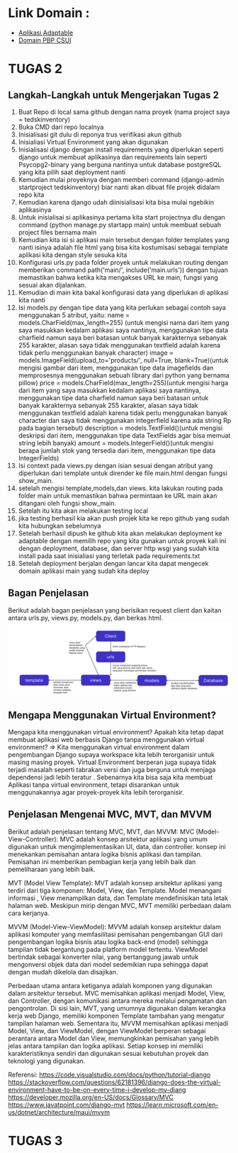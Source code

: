# Link Domain :
- [Aplikasi Adaptable](https://tedskinventory.adaptable.app)
- [Domain PBP CSUI](theodoore-kasyfillah-tedskinventory.pbp.cs.ui.ac.id)

# TUGAS 2
## Langkah-Langkah untuk Mengerjakan Tugas 2
1. Buat Repo di local sama github dengan nama proyek (nama project saya = tedskinventory)
2. Buka CMD dari repo localnya
3. Inisialisasi git dulu di reponya trus verifikasi akun github
4. Inisialiasi Virtual Environment yang akan digunakan
5. Inisialisasi django dengan install requirements yang diperlukan seperti django untuk membuat aplikasinya dan requirements lain seperti Psycopg2-binary yang berguna nantinya untuk database postgreSQL yang kita pilih saat deployment nanti
6. Kemudian mulai proyeknya dengan memberi command (django-admin startproject tedskinventory) biar nanti akan dibuat file projek didalam repo kita
7. Kemudian karena django udah diinisialisasi kita bisa mulai ngebikin aplikasinya
8. Untuk inisialisai si aplikasinya pertama kita start projectnya dlu dengan command (python manage.py startapp main) untuk membuat sebuah project files bernama main
9. Kemudian kita isi si aplikasi main tersebut dengan folder templates yang nanti isinya adalah file html yang bisa kita kostumisasi sebagai template aplikasi kita dengan style sesuka kita
10. Konfigurasi urls.py pada folder proyek untuk melakukan routing dengan memberikan command path('main/', include('main.urls')) dengan tujuan memastikan bahwa ketika kita mengakses URL ke main, fungsi yang sesuai akan dijalankan.
11. Kemudian di main kita bakal konfigurasi data yang diperlukan di aplikasi kita nanti
12. Isi models.py dengan tipe data yang kita perlukan sebagai contoh saya menggunakan 5 atribut, yaitu: 
    name = models.CharField(max_length=255) (untuk mengisi nama dari item yang saya masukkan kedalam aplikasi saya nantinya, menggunakan tipe data charfield namun saya beri batasan untuk banyak karakternya sebanyak 255 karakter, alasan saya tidak menggunakan textfield adalah karena tidak perlu menggunakan banyak character)
    image = models.ImageField(upload_to='products/', null=True, blank=True)(untuk mengisi gambar dari item, menggunakan tipe data imagefields dan memprosesnya menggunakan sebuah library dari python yang bernama pillow)
    price = models.CharField(max_length=255)(untuk mengisi harga dari item yang saya masukkan kedalam aplikasi saya nantinya, menggunakan tipe data charfield namun saya beri batasan untuk banyak karakternya sebanyak 255 karakter, alasan saya tidak menggunakan textfield adalah karena tidak perlu menggunakan banyak character dan saya tidak menggunakan integerfield karena ada string Rp pada bagian tersebut)
    description = models.TextField()(untuk mengisi deskripsi dari item, menggunakan tipe data TextFields agar bisa memuat string lebih banyak)
    amount = models.IntegerField()(untuk mengisi berapa jumlah stok yang tersedia dari item, menggunakan tipe data IntegerFields)
13. Isi context pada views.py dengan isian sesuai dengan atribut yang diperlukan dari template untuk dirender ke file main.html dengan fungsi show_main.
14. setelah mengisi template,models,dan views. kita lakukan routing pada folder main untuk memastikan bahwa permintaan ke URL main akan ditangani oleh fungsi show_main.
15. Setelah itu kita akan melakukan testing local
16. jika testing berhasil kia akan push projek kita ke repo github yang sudah kita hubungkan sebelumnya
17. Setelah berhasil dipush ke github kita akan melakukan deployment ke adaptable dengan memilih repo yang kita gunakan untuk proyek kali ini dengan deployment, database, dan server http wsgi yang sudah kita install pada saat inisialiasi yang terletak pada requirements.txt
18. Setelah deployment berjalan dengan lancar kita dapat mengecek domain aplikasi main yang sudah kita deploy

## Bagan Penjelasan
Berikut adalah bagan penjelasan yang berisikan request client dan kaitan antara urls.py, views.py, models.py, dan berkas html.
![BAGAN_PENJELASAN](Bagan.png)

## Mengapa Menggunakan Virtual Environment?
Mengapa kita menggunakan virtual environment? Apakah kita tetap dapat membuat aplikasi web berbasis Django tanpa menggunakan virtual environment?
=> Kita menggunakan virtual environment dalam pengembangan Django supaya workspace kita lebih terorganisir untuk masing masing proyek. Virtual Environment berperan juga supaya tidak terjadi masalah seperti tabrakan versi dan juga berguna untuk menjaga dependensi jadi lebih teratur . Sebenarnya kita bisa saja kita membuat Aplikasi tanpa virtual environment, tetapi disarankan untuk menggunakannya agar proyek-proyek kita lebih terorganisir.

## Penjelasan Mengenai MVC, MVT, dan MVVM
Berikut adalah penjelasan tentang MVC, MVT, dan MVVM:
MVC (Model-View-Controller): MVC adalah konsep arsitektur aplikasi yang umum digunakan untuk mengimplementasikan UI, data, dan controller. konsep ini menekankan pemisahan antara logika bisnis aplikasi dan tampilan. Pemisahan ini memberikan pembagian kerja yang lebih baik dan pemeliharaan yang lebih baik.

MVT (Model View Template): MVT adalah konsep arsitektur  aplikasi yang terdiri dari tiga komponen: Model, View, dan Template. Model menangani informasi , View menampilkan data, dan Template mendefinisikan tata letak halaman web. Meskipun mirip dengan MVC, MVT memiliki perbedaan dalam cara kerjanya.

MVVM (Model-View-ViewModel): MVVM adalah konsep arsitektur  dalam aplikasi komputer yang memfasilitasi pemisahan pengembangan GUI dari pengembangan logika bisnis atau logika back-end (model) sehingga tampilan tidak bergantung pada platform model tertentu. ViewModel bertindak sebagai konverter nilai, yang bertanggung jawab untuk mengonversi objek data dari model sedemikian rupa sehingga dapat dengan mudah dikelola dan disajikan.

Perbedaan utama antara ketiganya adalah komponen yang digunakan dalam arsitektur tersebut. MVC memisahkan aplikasi menjadi Model, View, dan Controller, dengan komunikasi antara mereka melalui pengamatan dan pengontrolan. Di sisi lain, MVT, yang umumnya digunakan dalam kerangka kerja web Django, memiliki komponen Template tambahan yang mengatur tampilan halaman web. Sementara itu, MVVM memisahkan aplikasi menjadi Model, View, dan ViewModel, dengan ViewModel berperan sebagai perantara antara Model dan View, memungkinkan pemisahan yang lebih jelas antara tampilan dan logika aplikasi. Setiap konsep ini memiliki karakteristiknya sendiri dan digunakan sesuai kebutuhan proyek dan teknologi yang digunakan.

Referensi:
https://code.visualstudio.com/docs/python/tutorial-django
https://stackoverflow.com/questions/62181396/django-does-the-virtual-environment-have-to-be-on-every-time-i-develop-my-djang
https://developer.mozilla.org/en-US/docs/Glossary/MVC
https://www.javatpoint.com/django-mvt
https://learn.microsoft.com/en-us/dotnet/architecture/maui/mvvm

# TUGAS 3
